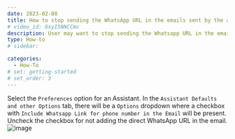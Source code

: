 ```yaml
---
date: 2023-02-08
title: How to stop sending the WhatsApp URL in the emails sent by the assistant ?
# video_id: 6xyI5NNCCmc
description: User may want to stop sending the Whatsapp URL in the emails sent by the Assistant.
type: How-to
# sidebar:

categories:
  - How-To
# set: getting-started
# set_order: 3
---
```

Select the `Preferences` option for an Assistant.
In the `Assistant Defaults and other Options` tab, there will be a `Options` dropdown where a checkbox with `Include Whatsapp Link for phone number in the Email` will be present.
Uncheck the checkbox for not adding the direct WhatsApp URL in the email.
![image](../../images/whatsapp-link.png)